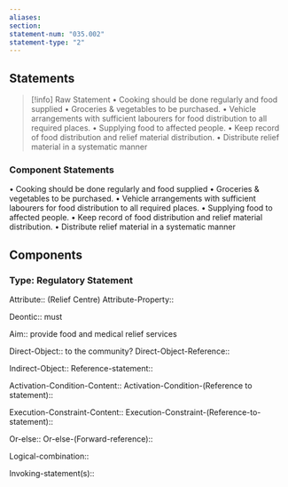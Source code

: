 ```yaml
---
aliases: 
section: 
statement-num: "035.002"
statement-type: "2"
---
```

## Statements 
> [!info] Raw Statement
> • Cooking should be done regularly and food supplied 
• Groceries & vegetables to be purchased. 
• Vehicle arrangements with sufficient labourers for food distribution to all required places. 
• Supplying food to affected people. 
• Keep record of food distribution and relief material distribution. 
• Distribute relief material in a systematic manner  
> 

### Component Statements
• Cooking should be done regularly and food supplied 
• Groceries & vegetables to be purchased. 
• Vehicle arrangements with sufficient labourers for food distribution to all required places. 
• Supplying food to affected people. 
• Keep record of food distribution and relief material distribution. 
• Distribute relief material in a systematic manner  
## Components
### Type: Regulatory Statement
Attribute:: (Relief Centre)
Attribute-Property::

Deontic:: must

Aim:: provide food and medical relief services 

Direct-Object:: to the community? 
Direct-Object-Reference:: 

Indirect-Object::
	Reference-statement::

Activation-Condition-Content::
	Activation-Condition-(Reference to statement)::

Execution-Constraint-Content::
	Execution-Constraint-(Reference-to-statement)::

Or-else::
	Or-else-(Forward-reference)::

Logical-combination::

Invoking-statement(s)::